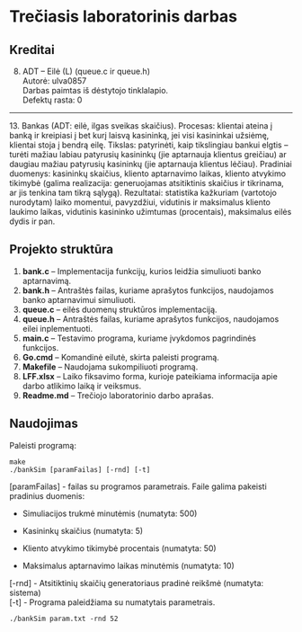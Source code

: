 # Trečiasis laboratorinis darbas

## Kreditai

8. ADT – Eilė (L) (queue.c ir queue.h) \
   Autorė: ulva0857\
   Darbas paimtas iš dėstytojo tinklalapio.\
   Defektų rasta: 0

---

13\. Bankas (ADT: eilė, ilgas sveikas skaičius). Procesas: klientai ateina į banką ir kreipiasi į bet kurį laisvą kasininką, jei visi kasininkai užsiėmę, klientai stoja į bendrą eilę. Tikslas: patyrinėti, kaip tikslingiau bankui elgtis – turėti mažiau labiau patyrusių kasininkų (jie aptarnauja klientus greičiau) ar daugiau mažiau patyrusių kasininkų (jie aptarnauja klientus lėčiau). Pradiniai duomenys: kasininkų skaičius, kliento aptarnavimo laikas, kliento atvykimo tikimybė (galima realizacija: generuojamas atsitiktinis skaičius ir tikrinama, ar jis tenkina tam tikrą sąlygą). Rezultatai: statistika kažkuriam (vartotojo nurodytam) laiko momentui, pavyzdžiui, vidutinis ir maksimalus kliento laukimo laikas, vidutinis kasininko užimtumas (procentais), maksimalus eilės dydis ir pan.

## Projekto struktūra

1. **bank.c** – Implementacija funkcijų, kurios leidžia simuliuoti banko aptarnavimą.
2. **bank.h** – Antraštės failas, kuriame aprašytos funkcijos, naudojamos banko aptarnavimui simuliuoti.
3. **queue.c** – eilės duomenų struktūros implementaciją.
4. **queue.h** – Antraštės failas, kuriame aprašytos funkcijos, naudojamos eilei inplementuoti.
5. **main.c** – Testavimo programa, kuriame įvykdomos pagrindinės funkcijos.
6. **Go.cmd** – Komandinė eilutė, skirta paleisti programą.
7. **Makefile** – Naudojama sukompiliuoti programą.
8. **LFF.xlsx** – Laiko fiksavimo forma, kurioje pateikiama informacija apie darbo atlikimo laiką ir veiksmus.
9. **Readme.md** – Trečiojo laboratorinio darbo aprašas.

## Naudojimas

Paleisti programą:

```
make
./bankSim [paramFailas] [-rnd] [-t]
```

[paramFailas] - failas su programos parametrais. Faile galima pakeisti pradinius duomenis:

- Simuliacijos trukmė minutėmis (numatyta: 500)

- Kasininkų skaičius (numatyta: 5)

- Kliento atvykimo tikimybė procentais (numatyta: 50)

- Maksimalus aptarnavimo laikas minutėmis (numatyta: 10)

[-rnd] - Atsitiktinių skaičių generatoriaus pradinė reikšmė (numatyta: sistema)\
[-t] - Programa paleidžiama su numatytais parametrais.

```
./bankSim param.txt -rnd 52
```
